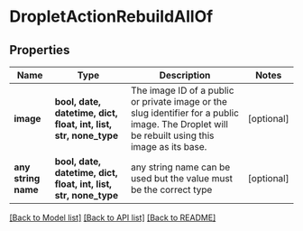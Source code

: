 # DropletActionRebuildAllOf


## Properties
Name | Type | Description | Notes
------------ | ------------- | ------------- | -------------
**image** | **bool, date, datetime, dict, float, int, list, str, none_type** | The image ID of a public or private image or the slug identifier for a public image. The Droplet will be rebuilt using this image as its base. | [optional] 
**any string name** | **bool, date, datetime, dict, float, int, list, str, none_type** | any string name can be used but the value must be the correct type | [optional]

[[Back to Model list]](../README.md#documentation-for-models) [[Back to API list]](../README.md#documentation-for-api-endpoints) [[Back to README]](../README.md)


